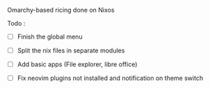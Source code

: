 Omarchy-based ricing done on Nixos

Todo :

- [ ] Finish the global menu
- [ ] Split the nix files in separate modules
- [ ] Add basic apps (File explorer, libre office)
- [ ] Fix neovim plugins not installed and notification on theme switch

